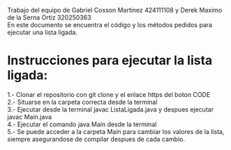 Trabajo del equipo de Gabriel Cosson Martinez 424111108 y Derek Maximo de la Serna Ortiz 320250363 <br/>
En este  documento se encuentra el código y los métodos pedidos para ejecutar una lista ligada. <br/>
# Instrucciones para ejecutar la lista ligada: <br/>
1.- Clonar el repositorio con git clone y el enlace https del boton CODE <br/>
2.- Situarse en la carpeta correcta desde la terminal <br/>
3.- Ejecutar desde la terminal javac ListaLigada.java y despues ejecutar javac Main.java <br/>
4.- Ejecutar el comando java Main desde la terminal <br/>
5.- Se puede acceder a la carpeta Main para cambiar los valores de la lista, siempre asegurandose de compilar despues de cada cambio.
